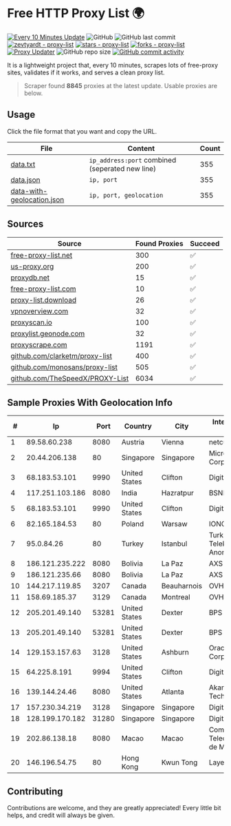 
# Free HTTP Proxy List 🌍

[![Every 10 Minutes Update](https://github.com/mertguvencli/http-proxy-list/actions/workflows/main.yml/badge.svg?branch=main)](https://github.com/mertguvencli/http-proxy-list/actions/workflows/main.yml)
![GitHub](https://img.shields.io/github/license/mertguvencli/http-proxy-list)
![GitHub last commit](https://img.shields.io/github/last-commit/mertguvencli/http-proxy-list)
[![zevtyardt - proxy-list](https://img.shields.io/static/v1?label=zevtyardt&message=proxy-list&color=blue&logo=github)](https://github.com/zevtyardt/proxy-list "Go to GitHub repo")
[![stars - proxy-list](https://img.shields.io/github/stars/zevtyardt/proxy-list?style=social)](https://github.com/zevtyardt/proxy-list)
[![forks - proxy-list](https://img.shields.io/github/forks/zevtyardt/proxy-list?style=social)](https://github.com/zevtyardt/proxy-list)
[![Proxy Updater](https://github.com/zevtyardt/proxy-list/workflows/Proxy%20Updater/badge.svg)](https://github.com/zevtyardt/proxy-list/actions?query=workflow:"Proxy+Updater")
![GitHub repo size](https://img.shields.io/github/repo-size/zevtyardt/proxy-list)
[![GitHub commit activity](https://img.shields.io/github/commit-activity/m/zevtyardt/proxy-list?logo=commits)](https://github.com/zevtyardt/proxy-list/commits/main)

It is a lightweight project that, every 10 minutes, scrapes lots of free-proxy sites, validates if it works, and serves a clean proxy list.

> Scraper found **8845** proxies at the latest update. Usable proxies are below.

## Usage

Click the file format that you want and copy the URL.

|File|Content|Count|
|----|-------|-----|
|[data.txt](https://raw.githubusercontent.com/mertguvencli/http-proxy-list/main/proxy-list/data.txt)|`ip_address:port` combined (seperated new line)|355|
|[data.json](https://raw.githubusercontent.com/mertguvencli/http-proxy-list/main/proxy-list/data.json)|`ip, port`|355|
|[data-with-geolocation.json](https://raw.githubusercontent.com/mertguvencli/http-proxy-list/main/proxy-list/data-with-geolocation.json)|`ip, port, geolocation`|355|

## Sources

|Source|Found Proxies|Succeed|
|------|-------------|-------|
|[free-proxy-list.net](https://free-proxy-list.net)|300|✅|
|[us-proxy.org](https://www.us-proxy.org)|200|✅|
|[proxydb.net](http://proxydb.net)|15|✅|
|[free-proxy-list.com](https://free-proxy-list.com/?page=&port=&type%5B%5D=http&type%5B%5D=https&up_time=0&search=Search)|10|✅|
|[proxy-list.download](https://www.proxy-list.download/HTTP)|26|✅|
|[vpnoverview.com](https://vpnoverview.com/privacy/anonymous-browsing/free-proxy-servers)|32|✅|
|[proxyscan.io](https://www.proxyscan.io)|100|✅|
|[proxylist.geonode.com](https://proxylist.geonode.com/api/proxy-list?limit=300&page=1&sort_by=lastChecked&sort_type=desc&protocols=http,https)|32|✅|
|[proxyscrape.com](https://api.proxyscrape.com/v2/?request=displayproxies&protocol=http&timeout=10000&country=all&ssl=all&anonymity=all)|1191|✅|
|[github.com/clarketm/proxy-list](https://raw.githubusercontent.com/clarketm/proxy-list/master/proxy-list-raw.txt)|400|✅|
|[github.com/monosans/proxy-list](https://raw.githubusercontent.com/monosans/proxy-list/main/proxies/http.txt)|505|✅|
|[github.com/TheSpeedX/PROXY-List](https://raw.githubusercontent.com/TheSpeedX/PROXY-List/master/http.txt)|6034|✅|


## Sample Proxies With Geolocation Info

|#|Ip|Port|Country|City|Internet Service Provider|
|-|--|----|-------|----|-------------------------|
|1|89.58.60.238|8080|Austria|Vienna|netcup GmbH|
|2|20.44.206.138|80|Singapore|Singapore|Microsoft Corporation|
|3|68.183.53.101|9990|United States|Clifton|DigitalOcean, LLC|
|4|117.251.103.186|8080|India|Hazratpur|BSNL Internet|
|5|68.183.53.101|9990|United States|Clifton|DigitalOcean, LLC|
|6|82.165.184.53|80|Poland|Warsaw|IONOS SE|
|7|95.0.84.26|80|Turkey|Istanbul|Turk Telekomunikasyon Anonim Sirketi|
|8|186.121.235.222|8080|Bolivia|La Paz|AXS Bolivia S. A.|
|9|186.121.235.66|8080|Bolivia|La Paz|AXS Bolivia S. A.|
|10|144.217.119.85|3207|Canada|Beauharnois|OVH Hosting|
|11|158.69.185.37|3129|Canada|Montreal|OVH SAS|
|12|205.201.49.140|53281|United States|Dexter|BPS Networks|
|13|205.201.49.140|53281|United States|Dexter|BPS Networks|
|14|129.153.157.63|3128|United States|Ashburn|Oracle Corporation|
|15|64.225.8.191|9994|United States|Clifton|DigitalOcean, LLC|
|16|139.144.24.46|8080|United States|Atlanta|Akamai Technologies, Inc.|
|17|157.230.34.219|3128|Singapore|Singapore|DigitalOcean, LLC|
|18|128.199.170.182|31280|Singapore|Singapore|DigitalOcean, LLC|
|19|202.86.138.18|8080|Macao|Macao|Companhia de Telecomunicacoes de Macau|
|20|146.196.54.75|80|Hong Kong|Kwun Tong|Layerstack Limited|



## Contributing

Contributions are welcome, and they are greatly appreciated! Every
little bit helps, and credit will always be given.

